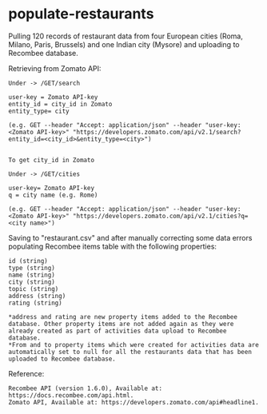 # populate-restaurants

Pulling 120 records of restaurant data from four European cities (Roma, Milano, Paris, Brussels) and one Indian city (Mysore) and uploading to Recombee database.

Retrieving from Zomato API:
    
    Under -> /GET/search
    
    user-key = Zomato API-key
    entity_id = city_id in Zomato
    entity_type= city
    
    (e.g. GET --header "Accept: application/json" --header "user-key: <Zomato API-key>" "https://developers.zomato.com/api/v2.1/search?entity_id=<city_id>&entity_type=<city>")
    
    
    To get city_id in Zomato
    
    Under -> /GET/cities
         
    user-key= Zomato API-key
    q = city name (e.g. Rome)
    
    (e.g. GET --header "Accept: application/json" --header "user-key: <Zomato API-key>" "https://developers.zomato.com/api/v2.1/cities?q=<city name>")

Saving to "restaurant.csv" and after manually correcting some data errors populating Recombee items table with the following properties:

    id (string)
    type (string)
    name (string)
    city (string)
    topic (string)
    address (string)
    rating (string)
    
    *address and rating are new property items added to the Recombee database. Other property items are not added again as they were already created as part of activities data upload to Recombee database. 
    *From and to property items which were created for activities data are automatically set to null for all the restaurants data that has been uploaded to Recombee database.

Reference:

    Recombee API (version 1.6.0), Available at: https://docs.recombee.com/api.html.
    Zomato API, Available at: https://developers.zomato.com/api#headline1.
